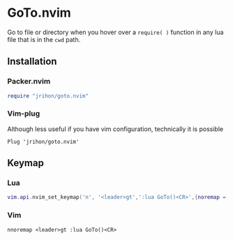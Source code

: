 # GoTo.nvim
Go to file or directory when you hover over a `require( )` function in any lua file that is in the `cwd` path.


## Installation
### Packer.nvim
```lua
require "jrihon/goto.nvim"
```

### Vim-plug
Although less useful if you have vim configuration, technically it is possible
```vim
Plug 'jrihon/goto.nvim'
```


## Keymap
### Lua
```lua
vim.api.nvim_set_keymap('n', '<leader>gt',':lua GoTo()<CR>',{noremap = true})
```
### Vim
```vim
nnoremap <leader>gt :lua GoTo()<CR>
```
